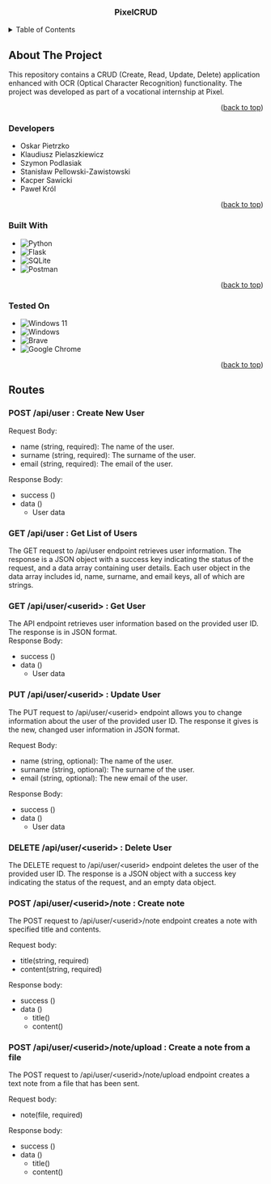 <div id="readme-top" align="center">
    <h3 align="center">PixelCRUD</h3>
</div>

<details>
    <summary>Table of Contents</summary>
    <ol>
        <li>
            <a href="#about-the-project">About The Project</a>
            <ul>
                <li><a href="#built-with">Built With</a></li>
            </ul>
        </li>
    </ol>
</details>

## About The Project
This repository contains a CRUD (Create, Read, Update, Delete) application enhanced with OCR (Optical Character Recognition) functionality. The project was developed as part of a vocational internship at Pixel.

<p align="right">(<a href="#readme-top">back to top</a>)</p>

### Developers

* Oskar Pietrzko
* Klaudiusz Pielaszkiewicz
* Szymon Podlasiak
* Stanisław Pellowski-Zawistowski
* Kacper Sawicki
* Paweł Król

<p align="right">(<a href="#readme-top">back to top</a>)</p>

### Built With

* ![Python](https://img.shields.io/badge/python-3670A0?style=for-the-badge&logo=python&logoColor=ffdd54)
* ![Flask](https://img.shields.io/badge/flask-%23000.svg?style=for-the-badge&logo=flask&logoColor=white)
* ![SQLite](https://img.shields.io/badge/sqlite-%2307405e.svg?style=for-the-badge&logo=sqlite&logoColor=white)
* ![Postman](https://img.shields.io/badge/Postman-FF6C37?style=for-the-badge&logo=postman&logoColor=white)

<p align="right">(<a href="#readme-top">back to top</a>)</p>

### Tested On

* ![Windows 11](https://img.shields.io/badge/Windows%2011-%230079d5.svg?style=for-the-badge&logo=Windows%2011&logoColor=white)
* ![Windows](https://img.shields.io/badge/Windows-0078D6?style=for-the-badge&logo=windows&logoColor=white)
* ![Brave](https://img.shields.io/badge/Brave-FB542B?style=for-the-badge&logo=Brave&logoColor=white)
* ![Google Chrome](https://img.shields.io/badge/Google%20Chrome-4285F4?style=for-the-badge&logo=GoogleChrome&logoColor=white)

<p align="right">(<a href="#readme-top">back to top</a>)</p>

## Routes

### POST /api/user : Create New User
Request Body:
* name (string, required): The name of the user.
* surname (string, required): The surname of the user.
* email (string, required): The email of the user.

Response Body:
* success ()
* data ()
  * User data

### GET /api/user : Get List of Users
The GET request to /api/user endpoint retrieves user information. The response is a JSON object with a success key indicating the status of the request, and a data array containing user details. Each user object in the data array includes id, name, surname, and email keys, all of which are strings.

### GET /api/user/\<userid> : Get User
The API endpoint retrieves user information based on the provided user ID. The response is in JSON format.\
Response Body:
* success ()
* data ()
    * User data

### PUT /api/user/\<userid> : Update User
The PUT request to /api/user/\<userid> endpoint allows you to change information about the user of the provided user ID. The response it gives is the new, changed user information in JSON format.

Request Body:
* name (string, optional): The name of the user.
* surname (string, optional): The surname of the user.
* email (string, optional): The new email of the user.

Response Body:
* success ()
* data ()
    * User data

### DELETE /api/user/\<userid> : Delete User
The DELETE request to /api/user/\<userid> endpoint deletes the user of the provided user ID. The response is a JSON object with a success key indicating the status of the request, and an empty data object.




### POST /api/user/\<userid>/note : Create note
The POST request to /api/user/\<userid>/note endpoint creates a note with specified title and contents.

Request body:
* title(string, required)
* content(string, required)

Response body:
* success ()
* data ()
  * title()
  * content()

### POST /api/user/\<userid>/note/upload : Create a note from a file
The POST request to /api/user/\<userid>/note/upload endpoint creates a text note from a file that has been sent.

Request body:
* note(file, required)

Response body:
* success ()
* data ()
    * title()
    * content()
